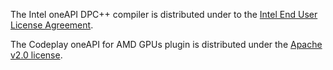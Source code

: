 The Intel oneAPI DPC++ compiler is distributed under to the 
[Intel End User License Agreement](https://www.intel.com/content/www/us/en/developer/articles/license/end-user-license-agreement.html).

The Codeplay oneAPI for AMD GPUs plugin is distributed under the 
[Apache v2.0 license](https://developer.codeplay.com/products/oneapi/amd/2024.2.0/guides/license).